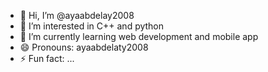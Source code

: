 - 👋 Hi, I’m @ayaabdelay2008
- 👀 I’m interested in C++ and python
- 🌱 I’m currently learning web development and mobile app 
- 😄 Pronouns: ayaabdelaty2008
- ⚡ Fun fact: ...

<!---
ayaabdelay2008/ayaabdelay2008 is a ✨ special ✨ repository because its `README.md` (this file) appears on your GitHub profile.
You can click the Preview link to take a look at your changes.
--->
